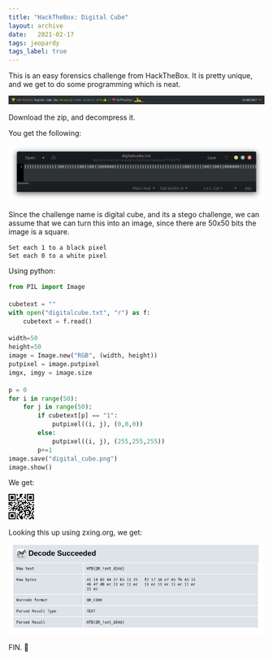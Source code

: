 ```yaml
---
title: "HackTheBox: Digital Cube"
layout: archive
date:   2021-02-17
tags: jeopardy
tags_label: true
---
```

This is an easy forensics challenge from HackTheBox. It is pretty unique, and we get to do some programming which is neat.

![htb_dc/Screenshot_2021-02-17_Stego_Challenges.png](/assets/images/htb_dc/Screenshot_2021-02-17_Stego_Challenges.png)

Download the zip, and decompress it.

You get the following:

![htb_dc/Screenshot_from_2021-02-17_20-28-49.png](/assets/images/htb_dc/Screenshot_from_2021-02-17_20-28-49.png)

Since the challenge name is digital cube, and its a stego challenge, we can assume that we can turn this into an image, since there are 50x50 bits the image is a square.
```
Set each 1 to a black pixel
Set each 0 to a white pixel
```

Using python:

```python
from PIL import Image

cubetext = ""
with open("digitalcube.txt", "r") as f:
	cubetext = f.read()

width=50
height=50
image = Image.new("RGB", (width, height))
putpixel = image.putpixel
imgx, imgy = image.size

p = 0
for i in range(50):
	for j in range(50):
		if cubetext[p] == "1":
			putpixel((i, j), (0,0,0))
		else:
			putpixel((i, j), (255,255,255))
		p+=1
image.save("digital_cube.png")
image.show()
```

We get:

![htb_dc/digital_cube.png](/assets/images/htb_dc/digital_cube.png)

Looking this up using zxing.org, we get:

![htb_dc/Screenshot_2021-02-17_Decode_Succeeded.png](/assets/images/htb_dc/Screenshot_2021-02-17_Decode_Succeeded.png)

FIN. 🥳